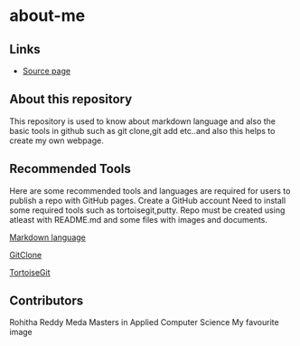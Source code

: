 # about-me
## Links
- [Source page](https://github.com/Rohitha12/about-me)

## About this repository
This repository is used to know about markdown language and also the basic tools in github such as git clone,git add etc..and also this helps to create my own webpage.
## Recommended Tools
Here are some recommended tools and languages are required for users to publish a repo with GitHub pages.
Create a GitHub account
Need to install some required tools such as tortoisegit,putty.
Repo must be created using atleast with README.md and some files with images and documents.

[Markdown language](https://www.markdownguide.org/)

[GitClone](https://git-scm.com/docs/git-clone)

[TortoiseGit](https://tortoisegit.org/)

## Contributors
Rohitha Reddy Meda
Masters in Applied Computer Science
My favourite image

